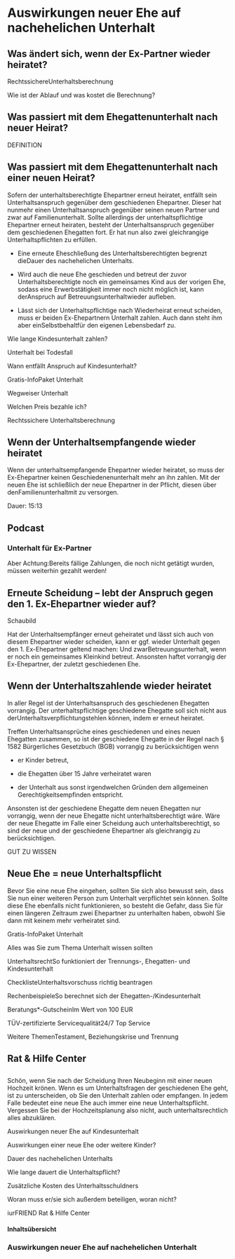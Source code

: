 # Auswirkungen neuer Ehe auf nachehelichen Unterhalt

## Was ändert sich, wenn der Ex-Partner wieder heiratet?

RechtssichereUnterhaltsberechnung

Wie ist der Ablauf und was kostet die Berechnung?

## Was passiert mit dem Ehegattenunterhalt nach neuer Heirat?

DEFINITION

## Was passiert mit dem Ehegattenunterhalt nach einer neuen Heirat?

Sofern der unterhaltsberechtigte Ehepartner erneut heiratet, entfällt sein Unterhaltsanspruch gegenüber dem geschiedenen Ehepartner. Dieser hat nunmehr einen Unterhaltsanspruch gegenüber seinen neuen Partner und zwar auf Familienunterhalt. Sollte allerdings der unterhaltspflichtige Ehepartner erneut heiraten, besteht der Unterhaltsanspruch gegenüber dem geschiedenen Ehegatten fort. Er hat nun also zwei gleichrangige Unterhaltspflichten zu erfüllen.

- Eine erneute Eheschließung des Unterhaltsberechtigten begrenzt dieDauer des nachehelichen Unterhalts.

- Wird auch die neue Ehe geschieden und betreut der zuvor Unterhaltsberechtigte noch ein gemeinsames Kind aus der vorigen Ehe, sodass eine Erwerbstätigkeit immer noch nicht möglich ist, kann derAnspruch auf Betreuungsunterhaltwieder aufleben.

- Lässt sich der Unterhaltspflichtige nach Wiederheirat erneut scheiden, muss er beiden Ex-Ehepartnern Unterhalt zahlen. Auch dann steht ihm aber einSelbstbehaltfür den eigenen Lebensbedarf zu.

Wie lange Kindesunterhalt zahlen?

Unterhalt bei Todesfall

Wann entfällt Anspruch auf Kindesunterhalt?

Gratis-InfoPaket Unterhalt

Wegweiser Unterhalt

Welchen Preis bezahle ich?

Rechtssichere Unterhaltsberechnung

## Wenn der Unterhaltsempfangende wieder heiratet

Wenn der unterhaltsempfangende Ehepartner wieder heiratet, so muss der Ex-Ehepartner keinen Geschiedenenunterhalt mehr an ihn zahlen. Mit der neuen Ehe ist schließlich der neue Ehepartner in der Pflicht, diesen über denFamilienunterhaltmit zu versorgen.

Dauer: 15:13

## Podcast

### Unterhalt für Ex-Partner

Aber Achtung:Bereits fällige Zahlungen, die noch nicht getätigt wurden, müssen weiterhin gezahlt werden!

## Erneute Scheidung – lebt der Anspruch gegen den 1. Ex-Ehepartner wieder auf?

Schaubild

Hat der Unterhaltsempfänger erneut geheiratet und lässt sich auch von diesem Ehepartner wieder scheiden, kann er ggf. wieder Unterhalt gegen den 1. Ex-Ehepartner geltend machen: Und zwarBetreuungsunterhalt, wenn er noch ein gemeinsames Kleinkind betreut. Ansonsten haftet vorrangig der Ex-Ehepartner, der zuletzt geschiedenen Ehe.

## Wenn der Unterhaltszahlende wieder heiratet

In aller Regel ist der Unterhaltsanspruch des geschiedenen Ehegatten vorrangig. Der unterhaltspflichtige geschiedene Ehegatte soll sich nicht aus derUnterhaltsverpflichtungstehlen können, indem er erneut heiratet.

Treffen Unterhaltsansprüche eines geschiedenen und eines neuen Ehegatten zusammen, so ist der geschiedene Ehegatte in der Regel nach § 1582 Bürgerliches Gesetzbuch (BGB) vorrangig zu berücksichtigen wenn

- er Kinder betreut,

- die Ehegatten über 15 Jahre verheiratet waren

- der Unterhalt aus sonst irgendwelchen Gründen dem allgemeinen Gerechtigkeitsempfinden entspricht.

Ansonsten ist der geschiedene Ehegatte dem neuen Ehegatten nur vorrangig, wenn der neue Ehegatte nicht unterhaltsberechtigt wäre. Wäre der neue Ehegatte im Falle einer Scheidung auch unterhaltsberechtigt, so sind der neue und der geschiedene Ehepartner als gleichrangig zu berücksichtigen.

GUT ZU WISSEN

## Neue Ehe = neue Unterhaltspflicht

Bevor Sie eine neue Ehe eingehen, sollten Sie sich also bewusst sein, dass Sie nun einer weiteren Person zum Unterhalt verpflichtet sein können. Sollte diese Ehe ebenfalls nicht funktionieren, so besteht die Gefahr, dass Sie für einen längeren Zeitraum zwei Ehepartner zu unterhalten haben, obwohl Sie dann mit keinem mehr verheiratet sind.

Gratis-InfoPaket Unterhalt

Alles was Sie zum Thema Unterhalt wissen sollten

UnterhaltsrechtSo funktioniert der Trennungs-, Ehegatten- und Kindesunterhalt

ChecklisteUnterhaltsvorschuss richtig beantragen

RechenbeispieleSo berechnet sich der Ehegatten-/Kindesunterhalt

Beratungs*-GutscheinIm Wert von 100 EUR

TÜV-zertifizierte Servicequalität24/7 Top Service

Weitere ThemenTestament, Beziehungskrise und Trennung

## Rat & Hilfe Center

## 

Schön, wenn Sie nach der Scheidung Ihren Neubeginn mit einer neuen Hochzeit krönen. Wenn es um Unterhaltsfragen der geschiedenen Ehe geht, ist zu unterscheiden, ob Sie den Unterhalt zahlen oder empfangen. In jedem Falle bedeutet eine neue Ehe auch immer eine neue Unterhaltspflicht. Vergessen Sie bei der Hochzeitsplanung also nicht, auch unterhaltsrechtlich alles abzuklären.

Auswirkungen neuer Ehe auf Kindesunterhalt

Auswirkungen einer neue Ehe oder weitere Kinder?

Dauer des nachehelichen Unterhalts

Wie lange dauert die Unterhaltspflicht?

Zusätzliche Kosten des Unterhaltsschuldners

Woran muss er/sie sich außerdem beteiligen, woran nicht?

iurFRIEND Rat & Hilfe Center

#### Inhaltsübersicht

### Auswirkungen neuer Ehe auf nachehelichen Unterhalt